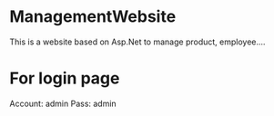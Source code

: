 # ManagementWebsite
This is a website based on Asp.Net to manage product, employee....

# For login page
Account: admin
Pass: admin

